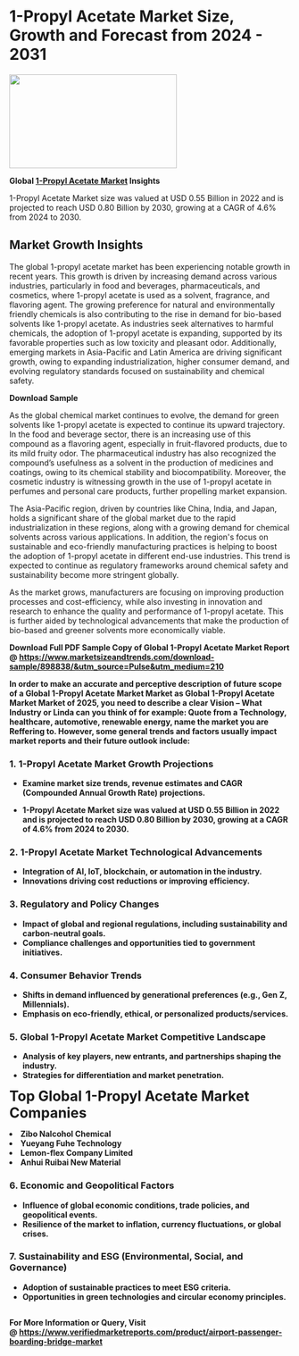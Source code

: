 <H1>1-Propyl Acetate Market Size, Growth and Forecast from 2024 - 2031</H1><img class="aligncenter size-medium wp-image-584254" src="https://thirdeyenews.in/wp-content/uploads/2024/09/Global-Market-Research-300x168.jpeg" alt="" width="300" height="168" /><p><strong>Global&nbsp;<a href="https://www.marketsizeandtrends.com/download-sample/898838/&amp;utm_source=Pulse&amp;utm_medium=210">1-Propyl Acetate Market</a> Insights</strong></p><p>1-Propyl Acetate Market size was valued at USD 0.55 Billion in 2022 and is projected to reach USD 0.80 Billion by 2030, growing at a CAGR of 4.6% from 2024 to 2030.</p><p><h2>Market Growth Insights</h2> <p>The global 1-propyl acetate market has been experiencing notable growth in recent years. This growth is driven by increasing demand across various industries, particularly in food and beverages, pharmaceuticals, and cosmetics, where 1-propyl acetate is used as a solvent, fragrance, and flavoring agent. The growing preference for natural and environmentally friendly chemicals is also contributing to the rise in demand for bio-based solvents like 1-propyl acetate. As industries seek alternatives to harmful chemicals, the adoption of 1-propyl acetate is expanding, supported by its favorable properties such as low toxicity and pleasant odor. Additionally, emerging markets in Asia-Pacific and Latin America are driving significant growth, owing to expanding industrialization, higher consumer demand, and evolving regulatory standards focused on sustainability and chemical safety.</p> <p><strong>Download Sample</strong></p> <p>As the global chemical market continues to evolve, the demand for green solvents like 1-propyl acetate is expected to continue its upward trajectory. In the food and beverage sector, there is an increasing use of this compound as a flavoring agent, especially in fruit-flavored products, due to its mild fruity odor. The pharmaceutical industry has also recognized the compound’s usefulness as a solvent in the production of medicines and coatings, owing to its chemical stability and biocompatibility. Moreover, the cosmetic industry is witnessing growth in the use of 1-propyl acetate in perfumes and personal care products, further propelling market expansion.</p> <p>The Asia-Pacific region, driven by countries like China, India, and Japan, holds a significant share of the global market due to the rapid industrialization in these regions, along with a growing demand for chemical solvents across various applications. In addition, the region's focus on sustainable and eco-friendly manufacturing practices is helping to boost the adoption of 1-propyl acetate in different end-use industries. This trend is expected to continue as regulatory frameworks around chemical safety and sustainability become more stringent globally.</p> <p>As the market grows, manufacturers are focusing on improving production processes and cost-efficiency, while also investing in innovation and research to enhance the quality and performance of 1-propyl acetate. This is further aided by technological advancements that make the production of bio-based and greener solvents more economically viable.</p> <p><strong></p><p><span class=""><strong>Download Full PDF Sample Copy of Global 1-Propyl Acetate Market Report</strong> @ <a href="https://www.marketsizeandtrends.com/download-sample/898838/&amp;utm_source=Pulse&amp;utm_medium=210" target="_blank">https://www.marketsizeandtrends.com/download-sample/898838/&amp;utm_source=Pulse&amp;utm_medium=210</a></span></p><p>In order to make an accurate and perceptive description of future scope of a Global&nbsp;1-Propyl Acetate Market Market as Global&nbsp;1-Propyl Acetate Market Market of 2025, you need to describe a clear Vision &ndash; What Industry or Linda can you think of for example: Quote from a Technology, healthcare, automotive, renewable energy, name the market you are Reffering to. However, some general trends and factors usually impact market reports and their future outlook include:</p><h3>1.&nbsp;<strong>1-Propyl Acetate Market Growth Projections</strong></h3><ul><li>Examine market size trends, revenue estimates and CAGR (Compounded Annual Growth Rate) projections.</li><li><p>1-Propyl Acetate Market size was valued at USD 0.55 Billion in 2022 and is projected to reach USD 0.80 Billion by 2030, growing at a CAGR of 4.6% from 2024 to 2030.</p></li></ul><h3>2.&nbsp;<strong>1-Propyl Acetate Market Technological Advancements</strong></h3><ul><li>Integration of AI, IoT, blockchain, or automation in the industry.</li><li>Innovations driving cost reductions or improving efficiency.</li></ul><h3>3.&nbsp;<strong>Regulatory and Policy Changes</strong></h3><ul><li>Impact of global and regional regulations, including sustainability and carbon-neutral goals.</li><li>Compliance challenges and opportunities tied to government initiatives.</li></ul><h3>4.&nbsp;<strong>Consumer Behavior Trends</strong></h3><ul><li>Shifts in demand influenced by generational preferences (e.g., Gen Z, Millennials).</li><li>Emphasis on eco-friendly, ethical, or personalized products/services.</li></ul><h3>5.&nbsp;<strong>Global 1-Propyl Acetate Market Competitive Landscape</strong></h3><ul><li>Analysis of key players, new entrants, and partnerships shaping the industry.</li><li>Strategies for differentiation and market penetration.</li></ul><p data-pm-slice="1 1 []"><span style="color: inherit; font-family: inherit; font-size: 25px;">Top Global 1-Propyl Acetate Market Companies</span></p><div class="" data-test-id=""><p><li>Zibo Nalcohol Chemical</li><li> Yueyang Fuhe Technology</li><li> Lemon-flex Company Limited</li><li> Anhui Ruibai New Material</li></p></div><h3>6.&nbsp;<strong>Economic and Geopolitical Factors</strong></h3><ul><li>Influence of global economic conditions, trade policies, and geopolitical events.</li><li>Resilience of the market to inflation, currency fluctuations, or global crises.</li></ul><h3>7.&nbsp;<strong>Sustainability and ESG (Environmental, Social, and Governance)</strong></h3><ul><li>Adoption of sustainable practices to meet ESG criteria.</li><li>Opportunities in green technologies and circular economy principles.</li></ul><h2><strong style="font-size: 14px;">For More Information or Query, Visit @&nbsp;</strong><a style="background-color: #ffffff; font-size: 14px;" href="https://www.marketsizeandtrends.com/report/1-propyl-acetate-market/" target="_blank">https://www.verifiedmarketreports.com/product/airport-passenger-boarding-bridge-market</a></h2>
